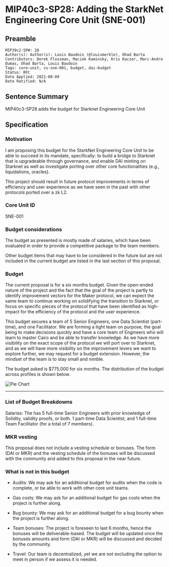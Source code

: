 # MIP40c3-SP28: Adding the StarkNet Engineering Core Unit (SNE-001)

## Preamble

```
MIP39c2-SP#: 28
Author(s): Author(s): Louis Baudoin (@louismerkle), Ohad Barta
Contributors: Derek Flossman, Maciek Kaminsky, Kris Kaczor, Marc-Andre Dumas, Ohad Barta, Louis Baudoin
Tags: core-unit, cu-sne-001, budget, dai-budget
Status: RFC
Date Applied: 2021-08-09
Date Ratified: N/A
```

## Sentence Summary

MIP40c3-SP28 adds the budget for Starknet Engineering Core Unit

## Specification

### Motivation

I am proposing this budget for the StarkNet Engineering Core Unit to be able to succeed in its mandate, specifically: to build a bridge to Starknet that is upgradeable through governance, and enable DAI minting on Starknet as well as investigate porting over other core functionalities (e.g., liquidations, oracles).

This project should result in future protocol improvements in terms of efficiency and user experience as we have seen in the past with other protocols ported over a zk L2.

### Core Unit ID

SNE-001

### Budget considerations

The budget as presented is mostly made of salaries, which have been evaluated in order to provide a competitive package to the team members.

Other budget items that may have to be considered in the future but are not included in the current budget are listed in the last section of this proposal.

### Budget

The current proposal is for a six months budget. Given the open-ended nature of the project and the fact that the goal of the project is partly to identify improvement vectors for the Maker protocol, we can expect the same team to continue working on solidifying the transition to Starknet, or focus on specific pieces of the protocol that have been identified as high-impact for the efficiency of the protocol and the user experience.

This budget secures a team of 5 Senior Engineers, one Data Scientist (part-time), and one Facilitator. We are forming a tight team on purpose, the goal being to make decisions quickly and have a core team of Engineers who will learn to master Cairo and be able to transfer knowledge. As we have more visibility on the exact scope of the protocol we will port over to Starknet, and as we will have more visibility on the improvement levers we want to explore further, we may request for a budget extension. However, the mindset of the team is to stay small and nimble.

The budget asked is $775,000 for six months. The distribution of the budget across profiles is shown below.

![Pie Chart](https://github.com/makerdao/mips/blob/master/MIP40/MIP40c3-Subproposals/supporting_materials/MIP40c3-SP28/pie-chart.png)

---

### List of Budget Breakdowns

Salaries: The has 5 full-time Senior Engineers with prior knowledge of Solidity, validity proofs, or both. 1 part-time Data Scientist, and 1 full-time Team Facilitator (for a total of 7 members).

### MKR vesting

This proposal does not include a vesting schedule or bonuses. The form (DAI or MKR) and the vesting schedule of the bonuses will be discussed with the community and added to this proposal in the near future.

### What is not in this budget

* Audits: We may ask for an additional budget for audits when the code is complete, or be able to work with other core unit teams.
* Gas costs: We may ask for an additional budget for gas costs when the project is further along.
* Bug bounty: We may ask for an additional budget for a bug bounty when the project is further along.

* Team bonuses: The project is foreseen to last 6 months, hence the bonuses will be deliverable-based. The budget will be updated once the bonuses amounts and form (DAI or MKR) will be discussed and decided by the community.
* Travel: Our team is decentralized, yet we are not excluding the option to meet in person if we assess it is needed.
